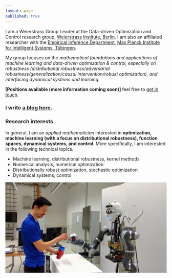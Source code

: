 ```yaml
---
layout: page
published: true
---
```

I am a Weierstrass Group Leader at the Data-driven Optimization and Control research group, [Weierstrass Institute, Berlin](https://www.wias-berlin.de/). I am also an affiliated researcher with the [Empirical Inference Department](https://ei.is.tuebingen.mpg.de/), [Max Planck Institute for Intelligent Systems, Tübingen](http://is.tue.mpg.de/).

My group focuses on the *mathematical foundations and applications of machine learning and data-driven optimization & control, especially on robustness (distributional robustness/adversarial robustness/generalization/causal intervention/robust optimization), and interfacing dynamical systems and learning*.

**[Positions available (more information coming soon)]** feel free to [get in touch](mailto:zplusj@gmail.com).

### I write [a blog here](https://jj-zhu.github.io/blog/).

### Research interests

In general, I am an *applied mathematician* interested in **optimization, machine learning (with a focus on distributional robustness), function spaces, dynamical systems, and control**. More specifically, I am interested in the following technical topics.

+ Machine learning, distributional robustness, kernel methods
+ Numerical analysis, numerical optimization
+ Distributionally robust optimization, stochastic optimization
+ Dynamical systems, control

![learning and control](/images/atom.png)